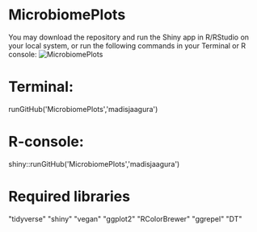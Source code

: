 # MicrobiomePlots

You may download the repository and run the Shiny app in R/RStudio on your local system, or run the following commands in your Terminal or R console:
![MicrobiomePlots](https://user-images.githubusercontent.com/48711418/136289294-0c366258-8abb-4231-868c-415b1d7662cb.PNG)

# Terminal: 
runGitHub('MicrobiomePlots','madisjaagura')

# R-console: 
shiny::runGitHub('MicrobiomePlots','madisjaagura')

# Required libraries
"tidyverse"
"shiny"
"vegan"
"ggplot2"
"RColorBrewer"
"ggrepel"
"DT"
